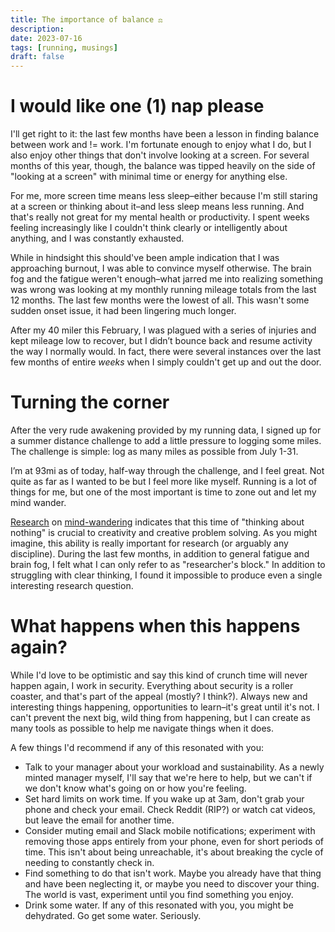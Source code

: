 ```yaml
---
title: The importance of balance ⚖️
description: 
date: 2023-07-16
tags: [running, musings]
draft: false
---
```


# I would like one (1) nap please
I'll get right to it: the last few months have been a lesson in finding balance between work and != work. I'm fortunate enough to enjoy what I do, but I also enjoy other things that don't involve looking at a screen. For several months of this year, though, the balance was tipped heavily on the side of "looking at a screen" with minimal time or energy for anything else. 

For me, more screen time means less sleep–either because I'm still staring at a screen or thinking about it–and less sleep means less running. And that's really not great for my mental health or productivity. I spent weeks feeling increasingly like I couldn't think clearly or intelligently about anything, and I was constantly exhausted.

While in hindsight this should've been ample indication that I was approaching burnout, I was able to convince myself otherwise. The brain fog and the fatigue weren't enough–what jarred me into realizing something was wrong was looking at my monthly running mileage totals from the last 12 months. The last few months were the lowest of all. This wasn't some sudden onset issue, it had been lingering much longer.

After my 40 miler this February, I was plagued with a series of injuries and kept mileage low to recover, but I didn’t bounce back and resume activity the way I normally would. In fact, there were several instances over the last few months of entire *weeks* when I simply couldn't get up and out the door.

# Turning the corner
After the very rude awakening provided by my running data, I signed up for a summer distance challenge to add a little pressure to logging some miles. The challenge is simple: log as many miles as possible from July 1-31. 

I’m at 93mi as of today, half-way through the challenge, and I feel great. Not quite as far as I wanted to be but I feel more like myself. Running is a lot of things for me, but one of the most important is time to zone out and let my mind wander. 

[Research](https://www.bbc.com/worklife/article/20170414-why-idle-moments-are-crucial-for-creativity) on [mind-wandering](https://www.washingtonpost.com/wellness/2022/04/04/do-nothing-mind-wander-how/) indicates that this time of "thinking about nothing" is crucial to creativity and creative problem solving. As you might imagine, this ability is really important for research (or arguably any discipline). During the last few months, in addition to general fatigue and brain fog, I felt what I can only refer to as "researcher's block." In addition to struggling with clear thinking, I found it impossible to produce even a single interesting research question. 

# What happens when this happens again?
While I'd love to be optimistic and say this kind of crunch time will never happen again, I work in security. Everything about security is a roller coaster, and that's part of the appeal (mostly? I think?). Always new and interesting things happening, opportunities to learn–it's great until it's not. I can't prevent the next big, wild thing from happening, but I can create as many tools as possible to help me navigate things when it does.

A few things I'd recommend if any of this resonated with you:
+ Talk to your manager about your workload and sustainability. As a newly minted manager myself, I'll say that we're here to help, but we can't if we don't know what's going on or how you're feeling.
+ Set hard limits on work time. If you wake up at 3am, don't grab your phone and check your email. Check Reddit (RIP?) or watch cat videos, but leave the email for another time.
+ Consider muting email and Slack mobile notifications; experiment with removing those apps entirely from your phone, even for short periods of time. This isn't about being unreachable, it's about breaking the cycle of needing to constantly check in.
+ Find something to do that isn't work. Maybe you already have that thing and have been neglecting it, or maybe you need to discover your thing. The world is vast, experiment until you find something you enjoy.
+ Drink some water. If any of this resonated with you, you might be dehydrated. Go get some water. Seriously. 



